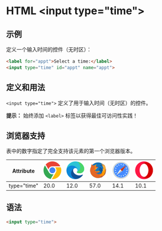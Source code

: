 HTML \<input type="time">
===

## 示例

定义一个输入时间的控件（无时区）：

```html idoc:preview:iframe
<label for="appt">Select a time:</label>
<input type="time" id="appt" name="appt">
```

## 定义和用法

`<input type="time">` 定义了用于输入时间（无时区）的控件。

**提示：** 始终添加 `<label>` 标签以获得最佳可访问性实践！

## 浏览器支持

表中的数字指定了完全支持该元素的第一个浏览器版本。

| Attribute | ![chrome][1] | ![edge][2] | ![firefox][3] | ![safari][4] | ![opera][5] |
| ------- | --- | --- | --- | --- | --- |
| type="time" | 20.0 | 12.0 | 57.0 | 14.1 | 10.1 |

## 语法

```html
<input type="time">
```

[1]: ../assets/chrome.svg
[2]: ../assets/edge.svg
[3]: ../assets/firefox.svg
[4]: ../assets/safari.svg
[5]: ../assets/opera.svg